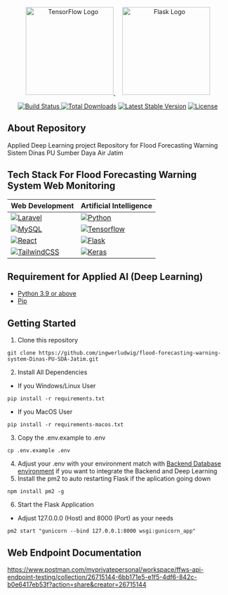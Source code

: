 <p align="center">
        <a href="https://www.tensorflow.org/" target="_blank">
            <img src="https://www.tensorflow.org/images/tf_logo_social.png" width="200" alt="TensorFlow Logo">
        </a>
        &nbsp;&nbsp;&nbsp;
        <a href="https://flask.palletsprojects.com/" target="_blank">
            <!-- Replace the src attribute with the Flask logo URL -->
            <img src="https://miro.medium.com/v2/resize:fit:438/0*AZd8eYeNvupEXtRK.png" width="200" alt="Flask Logo">
        </a>
    </p>

<p align="center">
    <a href="https://github.com/tensorflow/tensorflow/actions">
        <img src="https://img.shields.io/github/workflow/status/tensorflow/tensorflow/CI" alt="Build Status">
    </a>
    <a href="https://pypi.org/project/tensorflow/"><img src="https://img.shields.io/pypi/dm/tensorflow" alt="Total Downloads"></a>
    <a href="https://pypi.org/project/tensorflow/"><img src="https://img.shields.io/pypi/v/tensorflow" alt="Latest Stable Version"></a>
    <a href="https://pypi.org/project/tensorflow/"><img src="https://img.shields.io/pypi/l/tensorflow" alt="License"></a>
</p>

## About Repository

Applied Deep Learning project Repository for Flood Forecasting Warning Sistem Dinas PU Sumber Daya Air Jatim <br>

## Tech Stack For Flood Forecasting Warning System Web Monitoring
| Web Development                                    | Artificial Intelligence                         |
|----------------------------------------------------|-------------------------------------------------|
| [![Laravel][Laravel.com]][Laravel-url]             | [![Python][python.com]][python-url]             |
| [![MySQL][mysql.com]][mysql-url]                   | [![Tensorflow][TensorFlow.com]][TensorFlow-url] |
| [![React][React.com]][React-url]                   | [![Flask][Flask.com]][Flask-url]                |
| [![TailwindCSS][TailwindCSS.com]][TailwindCSS-url] | [![Keras][Keras.com]][Keras-url]                |

## Requirement for Applied AI (Deep Learning)
* [Python 3.9 or above](https://www.python.org)
* [Pip](https://pypi.org/project/pip/)

## Getting Started
1. Clone this repository
```
git clone https://github.com/ingwerludwig/flood-forecasting-warning-system-Dinas-PU-SDA-Jatim.git
```
2. Install All Dependencies <br>
* If you Windows/Linux User
```
pip install -r requirements.txt
```
* If you MacOS User
```
pip install -r requirements-macos.txt
```
3. Copy the .env.example to .env
```
cp .env.example .env
```
4. Adjust your .env with your environment match with [Backend Database environment](https://github.com/ingwerludwig/web-flood-forecasting-warning-system-Dinas-PU-SDA-Jatim/blob/master/.env.example) if you want to integrate the Backend and Deep Learning
5. Install the pm2 to auto restarting Flask if the aplication going down
```
npm install pm2 -g
```
6. Start the Flask Application
* Adjust 127.0.0.0 (Host) and 8000 (Port) as your needs
```
pm2 start "gunicorn --bind 127.0.0.1:8000 wsgi:gunicorn_app"
```


## Web Endpoint Documentation
https://www.postman.com/myprivatepersonal/workspace/ffws-api-endpoint-testing/collection/26715144-6bb171e5-e1f5-4df6-842c-b0e6417eb53f?action=share&creator=26715144


[Laravel.com]: https://img.shields.io/badge/laravel-%23FF2D20.svg?style=for-the-badge&logo=laravel&logoColor=white
[Laravel-url]: https://laravel.com
[mysql.com]: https://img.shields.io/badge/mysql-%2300f.svg?style=for-the-badge&logo=mysql&logoColor=white
[mysql-url]: https://laravel.com](https://www.mysql.com)https://www.mysql.com
[python.com]: https://img.shields.io/badge/python-3670A0?style=for-the-badge&logo=python&logoColor=ffdd54
[python-url]: https://www.python.org
[TensorFlow.com]: https://img.shields.io/badge/TensorFlow-%23FF6F00.svg?style=for-the-badge&logo=TensorFlow&logoColor=white
[TensorFlow-url]: https://www.tensorflow.org
[React.com]: https://img.shields.io/badge/react-%2320232a.svg?style=for-the-badge&logo=react&logoColor=%2361DAFB
[React-url]: https://react.dev
[Flask.com]: https://img.shields.io/badge/flask-%23000.svg?style=for-the-badge&logo=flask&logoColor=white
[Flask-url]: https://flask.palletsprojects.com/en/3.0.x/
[TailwindCSS.com]: https://img.shields.io/badge/tailwindcss-%2338B2AC.svg?style=for-the-badge&logo=tailwind-css&logoColor=white
[TailwindCSS-url]: https://tailwindcss.com
[Keras.com]: https://img.shields.io/badge/Keras-%23D00000.svg?style=for-the-badge&logo=Keras&logoColor=white
[Keras-url]: https://keras.io/api/
